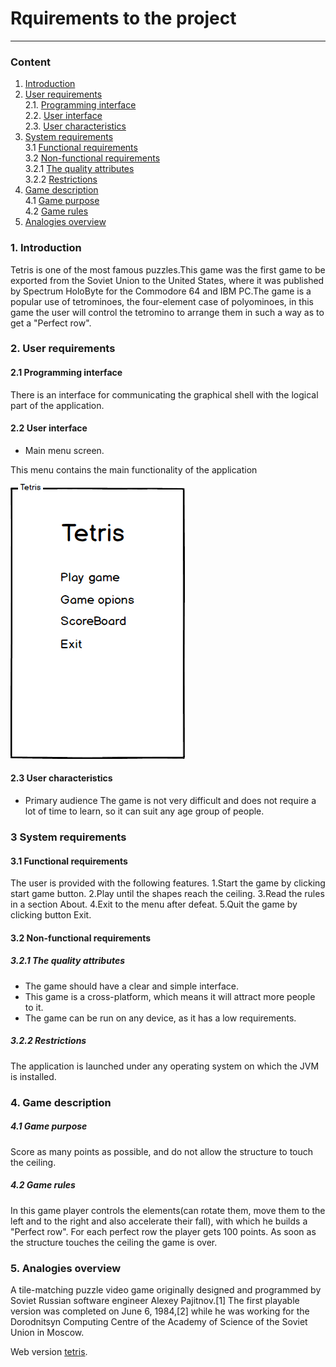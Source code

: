 # Rquirements to the project
---
### Сontent
1. [Introduction](#1)
2. [User requirements](#2) <br>
  2.1. [Programming interface](#2.1) <br>
  2.2. [User interface](#2.2) <br>
  2.3. [User characteristics](#2.3) <br>
3. [System requirements](#3) <br>
  3.1 [Functional requirements](#3.1) <br>
  3.2 [Non-functional requirements](#3.2) <br>
    3.2.1 [The quality attributes](#3.2.1) <br>
    3.2.2 [Restrictions](#3.2.2) <br>
4. [Game description](#4) <br>
  4.1 [Game purpose](#4.1) <br>
  4.2 [Game rules](#4.2) <br>
5. [Analogies overview](#5) <br>

### 1. Introduction <a name="1"></a>
Tetris is one of the most famous puzzles.This game was the first game to be exported from the Soviet Union to the United States, where it was published by Spectrum HoloByte for the Commodore 64 and IBM PC.The game is a popular use of tetrominoes, the four-element case of polyominoes, in this game the user will control the tetromino to arrange them in such a way as to get a "Perfect row".
### 2. User requirements <a name="2"></a>
#### 2.1 Programming interface <a name="2.1"></a>
There is an interface for communicating the graphical shell with the logical part of the application.
#### 2.2 User interface <a name="2.2"></a>
- Main menu screen.

This menu contains the main functionality of the application

![Main menu](https://github.com/Eltay750505/TetrisGame/blob/master/images/New%20Mockup%201.png)

#### 2.3 User characteristics <a name="2.3"></a>
- Primary audience
The game is not very difficult and does not require a lot of time to learn, so it can suit any age group of people.
### 3 System requirements <a name="3"></a>
#### 3.1 Functional requirements <a name="3.1"></a>
The user is provided with the following features.
      1.Start the game by clicking start game button.
      2.Play until the shapes reach the ceiling.
      3.Read the rules in a section About.
      4.Exit to the menu after defeat.
      5.Quit the game by clicking button Exit.
#### 3.2 Non-functional requirements <a name="3.2"></a>
##### 3.2.1 The quality attributes <a name="3.2.1"></a>
- The game should have a clear and simple interface.
- This game is a cross-platform, which means it will attract more people to it.
- The game can be run on any device, as it has a low requirements.
##### 3.2.2 Restrictions <a name="3.2.2"></a>
The application is launched under any operating system on which the JVM is installed.
### 4. Game description <a name="4"></a>
##### 4.1 Game purpose <a name="4.1"></a>
Score as many points as possible, and do not allow the structure to touch the ceiling.
##### 4.2 Game rules <a name="4.2"></a>
  In this game player controls the elements(can rotate them, move them to the left and to the right and also accelerate their fall), with which he builds a "Perfect row". For each perfect row the player gets 100 points. As soon as the structure touches the ceiling the game is over.
### 5. Analogies overview <a name="5"></a>
  А tile-matching puzzle video game originally designed and programmed by Soviet Russian software engineer Alexey Pajitnov.[1] The first playable version was completed on June 6, 1984,[2] while he was working for the Dorodnitsyn Computing Centre of the Academy of Science of the Soviet Union in Moscow.

  Web version [tetris](http://online-tetris.ru).
